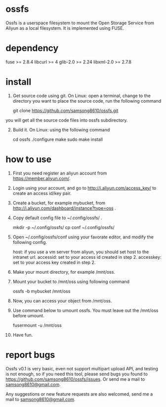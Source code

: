 ossfs
=======

Ossfs is a userspace filesystem to mount the Open Storage Service from Aliyun as a local filesystem. It is implemented using FUSE.

dependency
==========

fuse >= 2.8.4
libcurl >= 4
glib-2.0 >= 2.24
libxml-2.0 >= 2.7.8

install
=======

1. Get source code using git.
On Linux: open a terminal, change to the directory you want to place the source code, run the following command

	git clone https://github.com/samsong8610/ossfs.git

you will get all the source code files into ossfs subdirectory.

2. Build it.
On Linux: using the following command

	cd ossfs
	./configure
	make
	sudo make install

how to use
==========

1. First you need register an aliyun account from https://member.aliyun.com/.
2. Login using your account, and go to http://i.aliyun.com/access_key/ to create an access id/key pair.
3. Create a bucket, for example mybucket, from http://i.aliyun.com/dashboard/instance?type=oss .
4. Copy default config file to ~/.config/ossfs/ .

	mkdir -p ~/.config/ossfs/
	cp conf ~/.config/ossfs/

5. Open ~/.config/ossfs/conf using your favorate editor, and modify the following config.

	host: if you use a vm server from aliyun, you should set host to the intranet url.
	accessid: set to your access id created in step 2.
	accesskey: set to your access key created in step 2.

6. Make your mount directory, for example /mnt/oss.
7. Mount your bucket to /mnt/oss using following command

	ossfs -b mybucket /mnt/oss

8. Now, you can access your object from /mnt/oss.
9. Use command below to umount ossfs. You must leave out the /mnt/oss before umount.

	fusermount -u /mnt/oss

10. Have fun.

report bugs
===========

Ossfs v0.1 is very basic, even not support multipart upload API, and testing is not enough, so if you need this tool, please send bugs you found to https://github.com/samsong8610/ossfs/issues. Or send me a mail to samsong8610@gmail.com.

Any suggestions or new feature requests are also welcomed, send me a mail to samsong8610@gmail.com.
